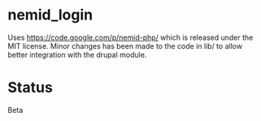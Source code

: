 # nemid_login

Uses https://code.google.com/p/nemid-php/ which is released under
the MIT license.
Minor changes has been made to the code in lib/ to allow better
integration with the drupal module.

# Status
Beta
